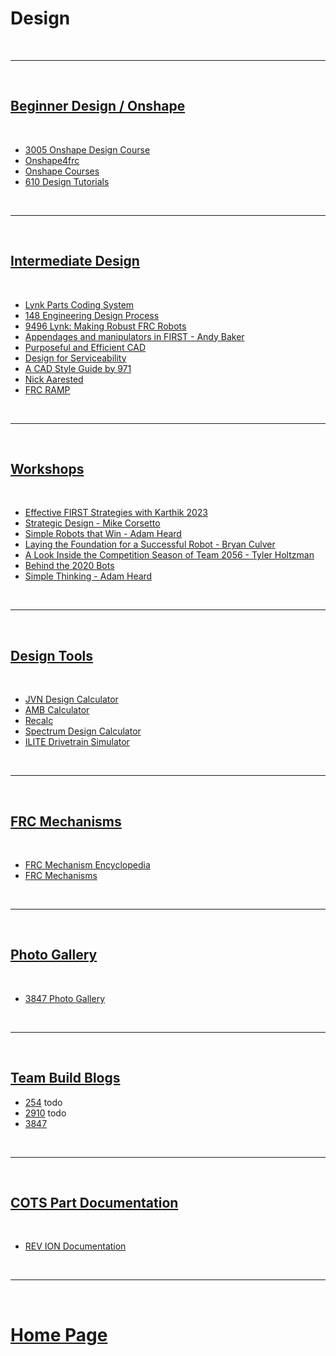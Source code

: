 # Design

<br> 

***

<br> 

## [Beginner Design / Onshape](./beginnerDesign.md)

<br>

- [3005 Onshape Design Course](https://youtube.com/playlist?list=PLQIm9FH0BaLy89D08eBL-6CcWH8o2BRJe&si=x4AX0GJiqzkJxVXf)
- [Onshape4frc](https://onshape4frc.com/getting-started)
- [Onshape Courses](https://learn.onshape.com/)
- [610 Design Tutorials](http://www.team610.com/wp-content/uploads/2014/03/Design-TutorialsRev10.pdf)

<br>

***

<br>

## [Intermediate Design](./intermediateDesign.md)

<br>

- [Lynk Parts Coding System](https://docs.google.com/document/d/1AxjovjDQV9VLWG0vvZujM-4wMK7v6N10FWTSsmSrQFU/edit?usp=sharing)
- [148 Engineering Design Process](https://www.robowranglers148.com/uploads/1/0/5/4/10542658/engineering_design_process_for_robotics.pdf)
- [9496 Lynk: Making Robust FRC Robots](https://docs.google.com/document/d/1Qt6DSVOIRh5dXyzQ9Q3VipjBpd12ozPSDN2LOaZLYqo/edit?usp=sharing)
- [Appendages and manipulators in FIRST - Andy Baker](https://docs.google.com/presentation/d/1YTM2FmHvUvqv6XOI_iVW8Br4_A0RBnhT/edit?usp=sharing&ouid=110371802215846802787&rtpof=true&sd=true)
- [Purposeful and Efficient CAD](https://youtu.be/RxtOA4lBPK8?si=FFvrh58HJHzkDw0V)
- [Design for Serviceability](https://youtu.be/iKS5dfLuRYA?si=AhDQ48YXtXCUPUqm)
- [A CAD Style Guide by 971](https://youtu.be/oENvHabGOoA?si=qe0Tc230AZP1iNOu)
- [Nick Aarested](https://www.youtube.com/@cadandcookies)
- [FRC RAMP](https://www.youtube.com/@973RAMP/videos)

<br>

***

<br>

## [Workshops](./designWorkshops.md)

<br>

- [Effective FIRST Strategies with Karthik 2023](https://youtu.be/Y9B0Khob0Xk?si=_WmsMo3IoNrm2vtx)
- [Strategic Design - Mike Corsetto](https://youtu.be/dSXDV-UhhxU?si=taPOYuzzqw8sd5iz)
- [Simple Robots that Win - Adam Heard](https://www.youtube.com/live/vkLuooWkKic?si=y-xL9IndpIGJa8Dl)
- [Laying the Foundation for a Successful Robot - Bryan Culver](https://youtu.be/h-exyC0WWg0?si=Vgi1X0tGw2Sc_4li)
- [A Look Inside the Competition Season of Team 2056 - Tyler Holtzman](https://youtu.be/n-wsABuUbr8?si=vHtoeeYsGLqh-wra)
- [Behind the 2020 Bots](https://youtu.be/Re7DmFGj7rw?si=cgKl5-kaENA6kP0H)
- [Simple Thinking - Adam Heard](https://youtu.be/JyPHwNx_KXM?si=0vRKnN8bqFVl6Ern)

<br>

***

<br>

## [Design Tools](./designTools.md)

<br>

- [JVN Design Calculator](https://www.chiefdelphi.com/uploads/default/original/3X/2/b/2bf9206b962f74ed5556a0ae936ef0bf365ac975.xlsx)
- [AMB Calculator](https://ambcalc.com/)
- [Recalc](https://www.reca.lc/)
- [Spectrum Design Calculator](http://designsheet.spectrum3847.org/)
- [ILITE Drivetrain Simulator](https://www.chiefdelphi.com/t/ilite-drivetrain-simulator-v2020/369188)

<br>

***

<br>

## [FRC Mechanisms](./frcMechanisms.md)

<br>

- [FRC Mechanism Encyclopedia](https://www.projectb.net.au/resources/robot-mechanisms/#SH)
- [FRC Mechanisms](https://youtu.be/JTZ31lpMkfA?si=BrfYvaMGLkU3eCNi)

<br>

***

<br>

## [Photo Gallery](./photoGallery.md)

<br>

- [3847 Photo Gallery](https://photos.spectrum3847.org/search#q=robot&i=0)

<br>

***

<br>

## [Team Build Blogs](./teamBlogs.md)

- [254]() todo
- [2910]() todo
- [3847](http://blog.spectrum3847.org/)

<br>

***

<br>

## [COTS Part Documentation](./cotsPartDocumentation.md)

<br>

- [REV ION Documentation](https://docs.revrobotics.com/docs/rev-ion)

<br>

***

<br>

# [Home Page](https://docs.lynkrobotics.org/)



